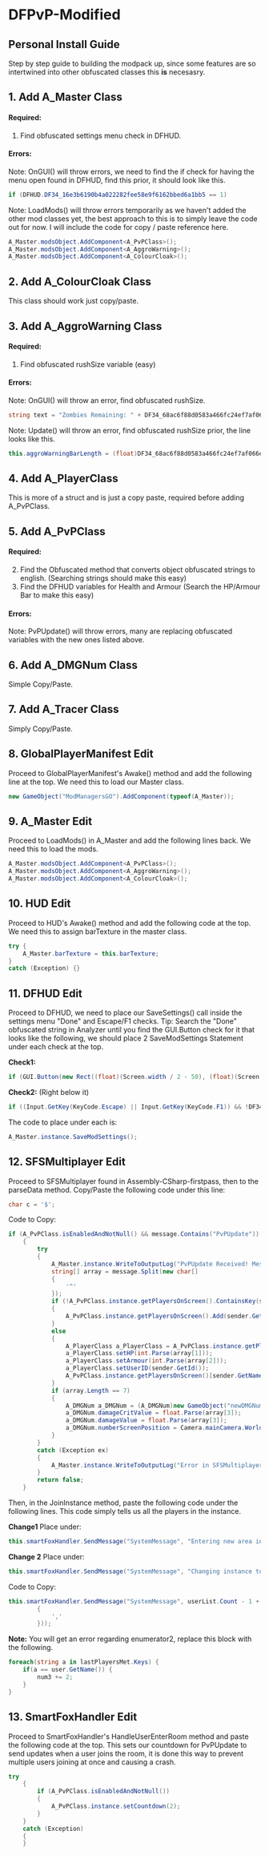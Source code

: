 # DFPvP-Modified
## Personal Install Guide
Step by step guide to building the modpack up, since some features are so intertwined into other obfuscated classes this **is** necesasry.
## 1. Add A_Master Class
#### Required:
1. Find obfuscated settings menu check in DFHUD.
#### Errors:
Note: OnGUI() will throw errors, we need to find the if check for having the menu open found in DFHUD, find this prior, it should look like this.
```cs
if (DFHUD.DF34_16e3b6190b4a022282fee58e9f6162bbed6a1bb5 == 1)
```
Note: LoadMods() will throw errors temporarily as we haven't added the other mod classes yet, the best approach to this is to simply leave the code out for now. I will include the code for copy / paste reference here.
```cs
A_Master.modsObject.AddComponent<A_PvPClass>();
A_Master.modsObject.AddComponent<A_AggroWarning>();
A_Master.modsObject.AddComponent<A_ColourCloak>();
```
## 2. Add A_ColourCloak Class
This class should work just copy/paste.
## 3. Add A_AggroWarning Class
#### Required:
1. Find obfuscated rushSize variable (easy)
#### Errors:
Note: OnGUI() will throw an error, find obfuscated rushSize.
```cs
string text = "Zombies Remaining: " + DF34_68ac6f88d0583a466fc24ef7af066ef0e96db03d.rushSize.ToString();
```
Note: Update() will throw an error, find obfuscated rushSize prior, the line looks like this.
```cs
this.aggroWarningBarLength = (float)DF34_68ac6f88d0583a466fc24ef7af066ef0e96db03d.rushSize / (float)this.maxAggro * 100f;
```
## 4. Add A_PlayerClass
This is more of a struct and is just a copy paste, required before adding A_PvPClass.
## 5. Add A_PvPClass
#### Required:
2. Find the Obfuscated method that converts object obfuscated strings to english. (Searching strings should make this easy)
3. Find the DFHUD variables for Health and Armour (Search the HP/Armour Bar to make this easy)
#### Errors:
Note: PvPUpdate() will throw errors, many are replacing obfuscated variables with the new ones listed above.
## 6. Add A_DMGNum Class
Simple Copy/Paste.
## 7. Add A_Tracer Class
Simply Copy/Paste.
## 8. GlobalPlayerManifest Edit
Proceed to GlobalPlayerManifest's Awake() method and add the following line at the top. We need this to load our Master class.
```cs
new GameObject("ModManagersGO").AddComponent(typeof(A_Master));
```
## 9. A_Master Edit
Proceed to LoadMods() in A_Master and add the following lines back. We need this to load the mods.
```cs
A_Master.modsObject.AddComponent<A_PvPClass>();
A_Master.modsObject.AddComponent<A_AggroWarning>();
A_Master.modsObject.AddComponent<A_ColourCloak>();
```
## 10. HUD Edit
Proceed to HUD's Awake() method and add the following code at the top. We need this to assign barTexture in the master class.
```cs
try {
	A_Master.barTexture = this.barTexture;
}
catch (Exception) {}
```
## 11. DFHUD Edit
Proceed to DFHUD, we need to place our SaveSettings() call inside the settings menu "Done" and Escape/F1 checks.
Tip: Search the "Done" obfuscated string in Analyzer until you find the GUI.Button check for it that looks like the following, we should place 2 SaveModSettings Statement under each check at the top.

**Check1:**
```cs
if (GUI.Button(new Rect((float)(Screen.width / 2 - 50), (float)(Screen.height / 2 - 155 + 20 + 20 + 50 + 50 + 50 + 50 + 30 + 25 + 10 + 25), 100f, 40f), DF34_cb3702026e3b238888511d123c370319a167f1b3.DF34_29a493389248ee1d36499e9e02a3e6e1ef7af5dcf()) && DFHUD.DF34_c61d5d65b34a63e819842df7084e3d207f0d9eb8 == 0)
```
**Check2:** (Right below it)
```cs
if ((Input.GetKey(KeyCode.Escape) || Input.GetKey(KeyCode.F1)) && !DF34_62a1ed6e520076729e120dcd3be015a26e74abc0.DF34_5cbe0a8fc1a58790e94b00f10e5185ba8893149c)
```
The code to place under each is:
```cs
A_Master.instance.SaveModSettings();
```
## 12. SFSMultiplayer Edit
Proceed to SFSMultiplayer found in Assembly-CSharp-firstpass, then to the parseData method. Copy/Paste the following code under this line:
```cs
char c = '$';
```
Code to Copy:
```cs
if (A_PvPClass.isEnabledAndNotNull() && message.Contains("PvPUpdate"))
	{
		try
		{
			A_Master.instance.WriteToOutputLog("PvPUpdate Received! Message: " + message);
			string[] array = message.Split(new char[]
			{
				'^'
			});
			if (!A_PvPClass.instance.getPlayersOnScreen().ContainsKey(sender.GetName()))
			{
				A_PvPClass.instance.getPlayersOnScreen().Add(sender.GetName(), new A_PlayerClass(sender.GetName(), int.Parse(array[1]), int.Parse(array[2]), sender.GetId()));
			}
			else
			{
				A_PlayerClass a_PlayerClass = A_PvPClass.instance.getPlayersOnScreen()[sender.GetName()];
				a_PlayerClass.setHP(int.Parse(array[1]));
				a_PlayerClass.setArmour(int.Parse(array[2]));
				a_PlayerClass.setUserID(sender.GetId());
				A_PvPClass.instance.getPlayersOnScreen()[sender.GetName()] = a_PlayerClass;
			}
			if (array.Length == 7)
			{
				A_DMGNum a_DMGNum = (A_DMGNum)new GameObject("newDMGNumGO").AddComponent(typeof(A_DMGNum));
				a_DMGNum.damageCritValue = float.Parse(array[3]);
				a_DMGNum.damageValue = float.Parse(array[3]);
				a_DMGNum.numberScreenPosition = Camera.mainCamera.WorldToScreenPoint(new Vector3(float.Parse(array[3]), float.Parse(array[4]), float.Parse(array[5])));
			}
		}
		catch (Exception ex)
		{
			A_Master.instance.WriteToOutputLog("Error in SFSMultiplayer PvPUpdate: " + ex.StackTrace);
		}
		return false;
	}
```
Then, in the JoinInstance method, paste the following code under the following lines. This code simply tells us all the players in the instance.

**Change1**
Place under:
```cs
this.smartFoxHandler.SendMessage("SystemMessage", "Entering new area instance...");
```

**Change 2**
Place under:
```cs
this.smartFoxHandler.SendMessage("SystemMessage", "Changing instance to meet " + this.MPInstanceFollow + "...");
```

Code to Copy:
```cs
this.smartFoxHandler.SendMessage("SystemMessage", userList.Count - 1 + " users in instance: " + text.Trim().TrimEnd(new char[]
		{
			','
		}));
```
**Note:** You will get an error regarding enumerator2, replace this block with the following.
```cs
foreach(string a in lastPlayersMet.Keys) {
	if(a == user.GetName()) {
		num3 += 2;
	}
}
```
## 13. SmartFoxHandler Edit
Proceed to SmartFoxHandler's HandleUserEnterRoom method and paste the following code at the top. This sets our countdown for PvPUpdate to send updates when a user joins the room, it is done this way to prevent multiple users joining at once and causing a crash.
```cs
try
	{
		if (A_PvPClass.isEnabledAndNotNull())
		{
			A_PvPClass.instance.setCountdown(2);
		}
	}
	catch (Exception)
	{
	}
```
